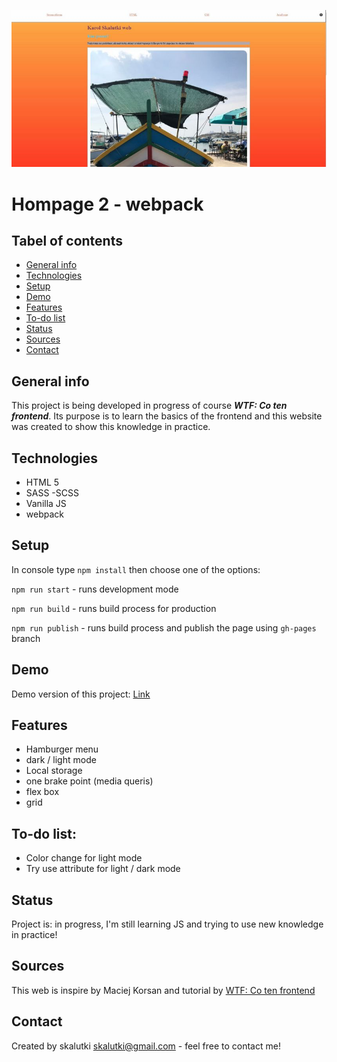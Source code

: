 ![screenshot](gh/desktop-lightMode.JPG)

# Hompage 2 - webpack

## Tabel of contents

- [General info](#general-info)
- [Technologies](#technologies)
- [Setup](#setup)
- [Demo](#demo)
- [Features](#features)
- [To-do list](#to-do-list)
- [Status](#status)
- [Sources](#sources)
- [Contact](#contact)

## General info

This project is being developed in progress of course **_WTF: Co ten frontend_**.
Its purpose is to learn the basics of the frontend and this website was created to show this knowledge in practice.

## Technologies

- HTML 5
- SASS -SCSS
- Vanilla JS
- webpack

## Setup

In console type `npm install` then choose one of the options:

`npm run start` - runs development mode

`npm run build` - runs build process for production

`npm run publish` - runs build process and publish the page using `gh-pages` branch

## Demo

Demo version of this project: [Link](https://skalutki.github.io/homepage2-webpack/)

## Features

- Hamburger menu
- dark / light mode
- Local storage
- one brake point (media queris)
- flex box
- grid

## To-do list:

- Color change for light mode
- Try use attribute for light / dark mode

## Status

Project is: in progress, I'm still learning JS and trying to use new knowledge in practice!

## Sources

This web is inspire by Maciej Korsan and tutorial by [WTF: Co ten frontend](https://cotenfrontend.pl/)

## Contact

Created by skalutki <skalutki@gmail.com> - feel free to contact me!
